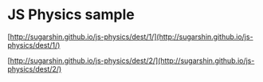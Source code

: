 # JS Physics sample

[http://sugarshin.github.io/js-physics/dest/1/](http://sugarshin.github.io/js-physics/dest/1/)

[http://sugarshin.github.io/js-physics/dest/2/](http://sugarshin.github.io/js-physics/dest/2/)